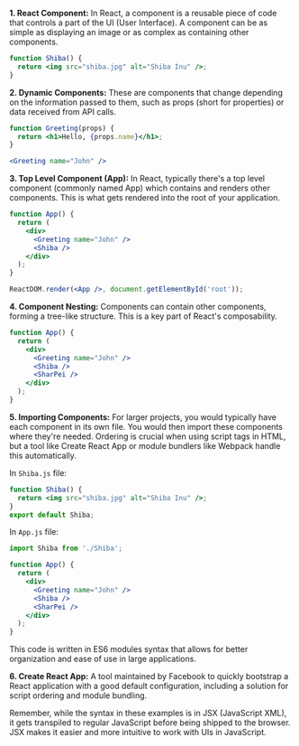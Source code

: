 

**1. React Component:** In React, a component is a reusable piece of code that controls a part of the UI (User Interface). A component can be as simple as displaying an image or as complex as containing other components.

```jsx
function Shiba() {
  return <img src="shiba.jpg" alt="Shiba Inu" />;
}
```
**2. Dynamic Components:** These are components that change depending on the information passed to them, such as props (short for properties) or data received from API calls.

```jsx
function Greeting(props) {
  return <h1>Hello, {props.name}</h1>;
}

<Greeting name="John" />
```
**3. Top Level Component (App):** In React, typically there's a top level component (commonly named App) which contains and renders other components. This is what gets rendered into the root of your application.

```jsx
function App() {
  return (
    <div>
      <Greeting name="John" />
      <Shiba />
    </div>
  );
}

ReactDOM.render(<App />, document.getElementById('root'));
```
**4. Component Nesting:** Components can contain other components, forming a tree-like structure. This is a key part of React's composability.

```jsx
function App() {
  return (
    <div>
      <Greeting name="John" />
      <Shiba />
      <SharPei />
    </div>
  );
}
```
**5. Importing Components:** For larger projects, you would typically have each component in its own file. You would then import these components where they're needed. Ordering is crucial when using script tags in HTML, but a tool like Create React App or module bundlers like Webpack handle this automatically. 

In `Shiba.js` file:
```jsx
function Shiba() {
  return <img src="shiba.jpg" alt="Shiba Inu" />;
}
export default Shiba;
```

In `App.js` file:
```jsx
import Shiba from './Shiba';

function App() {
  return (
    <div>
      <Greeting name="John" />
      <Shiba />
      <SharPei />
    </div>
  );
}
```
This code is written in ES6 modules syntax that allows for better organization and ease of use in large applications.

**6. Create React App:** A tool maintained by Facebook to quickly bootstrap a React application with a good default configuration, including a solution for script ordering and module bundling.

Remember, while the syntax in these examples is in JSX (JavaScript XML), it gets transpiled to regular JavaScript before being shipped to the browser. JSX makes it easier and more intuitive to work with UIs in JavaScript.